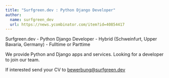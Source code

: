 ```yaml
---
title: "Surfgreen.dev : Python Django Developer"
author:
  name: surfgreen_dev
  url: https://news.ycombinator.com/item?id=40854417
---
```

Surfgreen.dev - Python Django Developer - Hybrid (Schweinfurt, Upper Bavaria, Germany) - Fulltime or Parttime

We provide Python and Django apps and services. Looking for a developer to join our team.

If interested send your CV to bewerbung@surfgreen.dev
